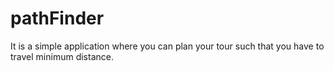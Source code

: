 # pathFinder
It is a simple application where you can plan your tour such that you have to travel minimum distance.
